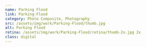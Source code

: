 ```yaml
---
name: Parking Flood
link: Parking-Flood
category: Photo Composite, Photography
src: /assets/img/work/Parking-Flood/thumb.jpg
alt: Parking Flood
retina: /assets/img/work/Parking-Flood/retina/thumb-2x.jpg 2x
class: digital
---
```

